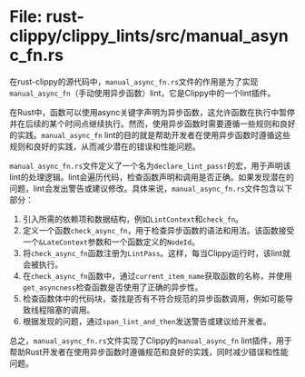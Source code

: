 # File: rust-clippy/clippy_lints/src/manual_async_fn.rs

在rust-clippy的源代码中，`manual_async_fn.rs`文件的作用是为了实现`manual_async_fn`（手动使用异步函数）lint，它是Clippy中的一个lint插件。

在Rust中，函数可以使用async关键字声明为异步函数，这允许函数在执行中暂停并在后续的某个时间点继续执行。然而，使用异步函数时需要遵循一些规则和良好的实践。`manual_async_fn` lint的目的就是帮助开发者在使用异步函数时遵循这些规则和良好的实践，从而减少潜在的错误和性能问题。

`manual_async_fn.rs`文件定义了一个名为`declare_lint_pass!`的宏，用于声明该lint的处理逻辑。lint会遍历代码，检查函数声明和调用是否正确。如果发现潜在的问题，lint会发出警告或建议修改。具体来说，`manual_async_fn.rs`文件包含以下部分：

1. 引入所需的依赖项和数据结构，例如`LintContext`和`check_fn`。
2. 定义一个函数`check_async_fn`，用于检查异步函数的语法和用法。该函数接受一个`&LateContext`参数和一个函数定义的`NodeId`。
3. 将`check_async_fn`函数注册为`LintPass`。这样，每当Clippy运行时，该lint就会被执行。
4. 在`check_async_fn`函数中，通过`current_item_name`获取函数的名称，并使用`get_asyncness`检查函数是否使用了正确的异步性。
5. 检查函数体中的代码块，查找是否有不符合规范的异步函数调用，例如可能导致线程阻塞的调用。
6. 根据发现的问题，通过`span_lint_and_then`发送警告或建议给开发者。

总之，`manual_async_fn.rs`文件实现了Clippy的`manual_async_fn` lint插件，用于帮助Rust开发者在使用异步函数时遵循规范和良好的实践，同时减少错误和性能问题。

